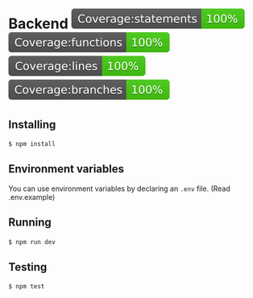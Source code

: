 # Backend ![](./docs/badge-statements.svg)![](./docs/badge-functions.svg)![](./docs/badge-lines.svg)![](./docs/badge-branches.svg)

## Installing

```bash
$ npm install
```

## Environment variables

You can use environment variables by declaring an `.env` file. (Read .env.example)

## Running

```bash
$ npm run dev
```

## Testing

```bash
$ npm test
```
